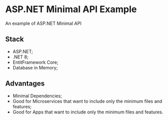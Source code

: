 # ASP.NET Minimal API Example
<p> An example of ASP.NET Minimal API <p>

## Stack
* ASP.NET;
* .NET 8;
* EntitFramework Core;
* Database in Memory;

## Advantages
* Minimal Dependencies;
* Good for Microservices that want to include only the minimum files and features;
* Good for Apps that want to include only the minimum files and features.
